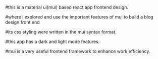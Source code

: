 #this is a material ui(mui) based react app frontend design.

#where i explored and use the important features of mui to build a blog design front end 

#its css styling were written in the mui syntax format.

#this app has a dark and light mode features.

#mui is a very useful frontend framework to enhance work efficiency.
